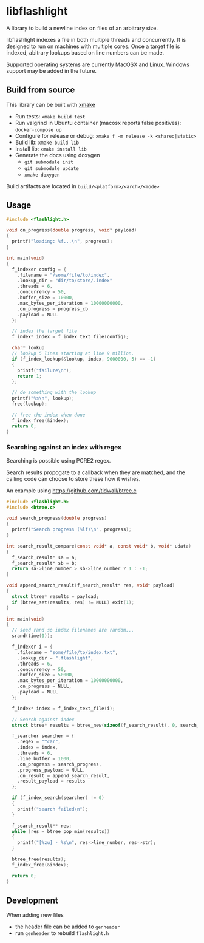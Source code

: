 # libflashlight

A library to build a newline index on files of an arbitrary size.

libflashlight indexes a file in both multiple threads and concurrently.
It is designed to run on machines with multiple cores.
Once a target file is indexed, abitrary lookups based on line numbers can be made.

Supported operating systems are currently MacOSX and Linux.  Windows support may be added in the future.

## Build from source

This library can be built with [xmake](https://xmake.io)

* Run tests: `xmake build test`
* Run valgrind in Ubuntu container (macosx reports false positives): `docker-compose up`
* Configure for release or debug: `xmake f -m release -k <shared|static>`
* Build lib: `xmake build lib`
* Install lib: `xmake install lib`
* Generate the docs using doxygen
  * `git submodule init`
  * `git submodule update` 
  * `xmake doxygen`

Build artifacts are located in `build/<platform>/<arch>/<mode>`

## Usage

```c
#include <flashlight.h>

void on_progress(double progress, void* payload)
{
  printf("loading: %f...\n", progress);
}

int main(void)
{
  f_indexer config = {
    .filename = "/some/file/to/index",
    .lookup_dir = "dir/to/store/.index"
    .threads = 6,
    .concurrency = 50,
    .buffer_size = 10000,
    .max_bytes_per_iteration = 10000000000,
    .on_progress = progress_cb
    .payload = NULL
  };

  // index the target file
  f_index* index = f_index_text_file(config);

  char* lookup
  // lookup 5 lines starting at line 9 million.
  if (f_index_lookup(&lookup, index, 9000000, 5) == -1)
  {
    printf("failure\n");
    return 1;
  };

  // do something with the lookup
  printf("%s\n", lookup);
  free(lookup);

  // free the index when done
  f_index_free(&index);
  return 0;
}

```
### Searching against an index with regex

Searching is possible using PCRE2 regex.

Search results propogate to a callback when they are matched, and the calling code can 
choose to store these how it wishes.

An example using https://github.com/tidwall/btree.c

```c
#include <flashlight.h>
#include <btree.c>

void search_progress(double progress)
{
  printf("Search progress (%lf)\n", progress);
}

int search_result_compare(const void* a, const void* b, void* udata)
{
  f_search_result* sa = a;
  f_search_result* sb = b;
  return sa->line_number > sb->line_number ? 1 : -1;
}

void append_search_result(f_search_result* res, void* payload)
{
  struct btree* results = payload;
  if (btree_set(results, res) != NULL) exit(1);
}

int main(void)
{
  // seed rand so index filenames are random...
  srand(time(0));

  f_indexer i = {
    .filename = "some/file/to/index.txt",
    .lookup_dir = ".flashlight",
    .threads = 6,
    .concurrency = 50,
    .buffer_size = 50000,
    .max_bytes_per_iteration = 10000000000,
    .on_progress = NULL,
    .payload = NULL
  };

  f_index* index = f_index_text_file(i);

  // Search against index
  struct btree* results = btree_new(sizeof(f_search_result), 0, search_result_compare, NULL);

  f_searcher searcher = {
    .regex = "^car",
    .index = index,
    .threads = 6,
    .line_buffer = 1000,
    .on_progress = search_progress,
    .progress_payload = NULL,
    .on_result = append_search_result,
    .result_payload = results
  };

  if (f_index_search(searcher) != 0)
  {
    printf("search failed\n");
  }

  f_search_result** res;
  while (res = btree_pop_min(results))
  {
    printf("[%zu] - %s\n", res->line_number, res->str);
  }

  btree_free(results);
  f_index_free(&index);

  return 0;
}
```

## Development

When adding new files
* the header file can be added to `genheader`
* run `genheader` to rebuild `flashlight.h`